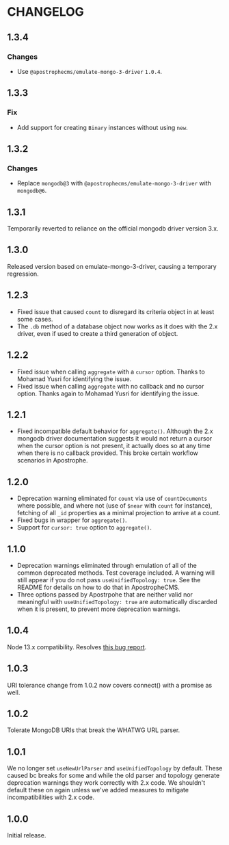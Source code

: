 # CHANGELOG

## 1.3.4

### Changes

* Use `@apostrophecms/emulate-mongo-3-driver` `1.0.4`.

## 1.3.3

### Fix

* Add support for creating `Binary` instances without using `new`.

## 1.3.2

### Changes

* Replace `mongodb@3` with `@apostrophecms/emulate-mongo-3-driver` with `mongodb@6`.

## 1.3.1

Temporarily reverted to reliance on the official mongodb driver version 3.x.

## 1.3.0

Released version based on emulate-mongo-3-driver, causing a temporary regression.

## 1.2.3

* Fixed issue that caused `count` to disregard its criteria object in at least some cases.
* The `.db` method of a database object now works as it does with the 2.x driver, even if
used to create a third generation of object.

## 1.2.2

* Fixed issue when calling `aggregate` with a `cursor` option. Thanks to Mohamad Yusri for identifying the issue.
* Fixed issue when calling `aggregate` with no callback and no cursor option. Thanks again to Mohamad Yusri for identifying the issue.

## 1.2.1

* Fixed incompatible default behavior for `aggregate()`. Although the 2.x mongodb driver documentation suggests it would not return a cursor when the cursor option is not present, it actually does so at any time when there is no callback provided. This broke certain workflow scenarios in Apostrophe.

## 1.2.0

* Deprecation warning eliminated for `count` via use of `countDocuments` where possible, and where not (use of `$near` with `count` for instance), fetching of all `_id` properties as a minimal projection to arrive at a count.
* Fixed bugs in wrapper for `aggregate()`.
* Support for `cursor: true` option to `aggregate()`.

## 1.1.0

* Deprecation warnings eliminated through emulation of all of the common deprecated methods. Test coverage included. A warning will still appear if you do not pass `useUnifiedTopology: true`. See the README for details on how to do that in ApostropheCMS.
* Three options passed by Apostrpohe that are neither valid nor meaningful with `useUnifiedTopology: true` are automatically discarded when it is present, to prevent more deprecation warnings.

## 1.0.4

Node 13.x compatibility. Resolves [this bug report](https://github.com/apostrophecms/apostrophe/issues/2120).

## 1.0.3

URI tolerance change from 1.0.2 now covers connect() with a promise as well.

## 1.0.2

Tolerate MongoDB URIs that break the WHATWG URL parser.

## 1.0.1

We no longer set `useNewUrlParser` and `useUnifiedTopology` by default. These caused bc breaks for some and while the old parser and topology generate deprecation warnings they work correctly with 2.x code. We shouldn't default these on again unless we've added measures to mitigate incompatibilities with 2.x code.

## 1.0.0

Initial release.
